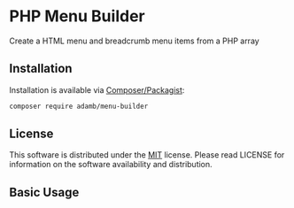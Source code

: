 # PHP Menu Builder

Create a HTML menu and breadcrumb menu items from a PHP array

## Installation

Installation is available via [Composer/Packagist](https://packagist.org/packages/adamb/menu-builder):

```sh
composer require adamb/menu-builder
```

## License

This software is distributed under the [MIT](https://github.com/AdamB7586/menu-builder/blob/master/LICENSE) license. Please read LICENSE for information on the
software availability and distribution.

## Basic Usage

```php

```